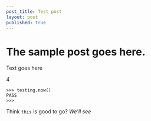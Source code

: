 ```yaml
---
post_title: Test post
layout: post
published: true
---
```



# The sample post goes here.

Text goes here

4

```
>>> testing.now()
PASS
>>>
```

Think `this` is good to go? _We'll see_
